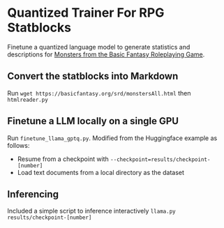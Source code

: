 # Quantized Trainer For RPG Statblocks
Finetune a quantized language model to generate statistics and descriptions for [Monsters from the Basic Fantasy Roleplaying Game](https://basicfantasy.org/srd/monstersAll.html). 

## Convert the statblocks into Markdown
Run `wget https://basicfantasy.org/srd/monstersAll.html` then `htmlreader.py`

## Finetune a LLM locally on a single GPU
Run `finetune_llama_gptq.py`. Modified from the Huggingface example as follows:
- Resume from a checkpoint with `--checkpoint=results/checkpoint-[number]`
- Load text documents from a local directory as the dataset

## Inferencing
Included a simple script to inference interactively `llama.py results/checkpoint-[number]`
